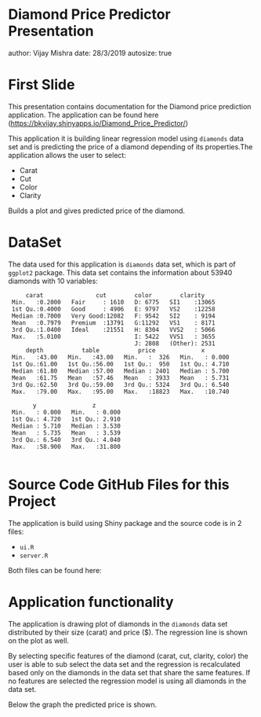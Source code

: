 Diamond Price Predictor Presentation
========================================================
author: Vijay Mishra
date: 28/3/2019
autosize: true

First Slide
========================================================

This presentation contains documentation for the Diamond price prediction application. The application can be found here (https://bkvijay.shinyapps.io/Diamond_Price_Predictor/)

This application it is building linear regression model using `diamonds` data set and is predicting the price of a diamond depending of its properties.The application allows the user to select:
- Carat
- Cut
- Color
- Clarity

Builds a plot and gives predicted price of the diamond.

DataSet
========================================================

The data used for this application is `diamonds` data set, which is part of `ggplot2` package.
This data set contains the information about 53940 diamonds with 10 variables:



```
     carat               cut        color        clarity     
 Min.   :0.2000   Fair     : 1610   D: 6775   SI1    :13065  
 1st Qu.:0.4000   Good     : 4906   E: 9797   VS2    :12258  
 Median :0.7000   Very Good:12082   F: 9542   SI2    : 9194  
 Mean   :0.7979   Premium  :13791   G:11292   VS1    : 8171  
 3rd Qu.:1.0400   Ideal    :21551   H: 8304   VVS2   : 5066  
 Max.   :5.0100                     I: 5422   VVS1   : 3655  
                                    J: 2808   (Other): 2531  
     depth           table           price             x         
 Min.   :43.00   Min.   :43.00   Min.   :  326   Min.   : 0.000  
 1st Qu.:61.00   1st Qu.:56.00   1st Qu.:  950   1st Qu.: 4.710  
 Median :61.80   Median :57.00   Median : 2401   Median : 5.700  
 Mean   :61.75   Mean   :57.46   Mean   : 3933   Mean   : 5.731  
 3rd Qu.:62.50   3rd Qu.:59.00   3rd Qu.: 5324   3rd Qu.: 6.540  
 Max.   :79.00   Max.   :95.00   Max.   :18823   Max.   :10.740  
                                                                 
       y                z         
 Min.   : 0.000   Min.   : 0.000  
 1st Qu.: 4.720   1st Qu.: 2.910  
 Median : 5.710   Median : 3.530  
 Mean   : 5.735   Mean   : 3.539  
 3rd Qu.: 6.540   3rd Qu.: 4.040  
 Max.   :58.900   Max.   :31.800  
                                  
```

Source Code GitHub Files for this Project
========================================================

The application is build using Shiny package and the source code is in 2 files:
- `ui.R`
- `server.R`

Both files can be found here:

Application functionality
========================================================
The application is drawing plot of diamonds in the `diamonds` data set distributed by their size (carat) and price ($). The regression line is shown on the plot as well. 

By selecting specific features of the diamond (carat, cut, clarity, color) the user is able to sub select the data set and the regression is recalculated based only on the diamonds in the data set that share the same features. If no features are selected the regression model is using all diamonds in the data set.

Below the graph the predicted price is shown.
